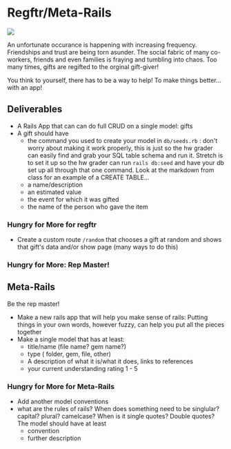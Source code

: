 # Regftr/Meta-Rails

![](https://rlv.zcache.com.au/reduce_reuse_regift_funny_christmas_6_cm_round_badge-r9911a7f1e4874b11853faf94371908ec_k94rf_307.jpg?rlvnet=1)

An unfortunate occurance is happening with increasing frequency. Friendships and trust are being torn asunder. The social fabric of many co-workers, friends and even families is fraying and tumbling into chaos. Too many times, gifts are regifted to the orginal gift-giver!

You think to yourself, there has to be a way to help! To make things better... with an app!

## Deliverables
- A Rails App that can can do full CRUD on a single model: gifts
- A gift should have
  - the command you used to create your model in `db/seeds.rb` : don't worry about making it work properly, this is just so the hw grader can easily find and grab your SQL table schema and run it. Stretch is to set it up so the hw grader can run `rails db:seed` and have your db set up all through that one command. Look at the markdown from class for an example of a CREATE TABLE...
  - a name/description
  - an estimated value
  - the event for which it was gifted
  - the name of the person who gave the item

### Hungry for More for regftr
- Create a custom route `/random` that chooses a gift at random and shows that gift's data and/or show page (many ways to do this)


### Hungry for More: Rep Master!

## Meta-Rails 
Be the rep master!
 
- Make a new rails app that will help you make sense of rails: Putting things in your own words, however fuzzy, can help you put all the pieces together
- Make a single model that has at least: 
  - title/name (file name? gem name?)
  - type ( folder, gem, file, other)
  - A description of what it is/what it does, links to references
  - your current understanding rating 1 - 5 

### Hungry for More for Meta-Rails
- Add another model conventions
- what are the rules of rails? When does something need to be singlular? capital? plural? camelcase? When is it single quotes? Double quotes?
The model should have at least
  - convention
  - further description

